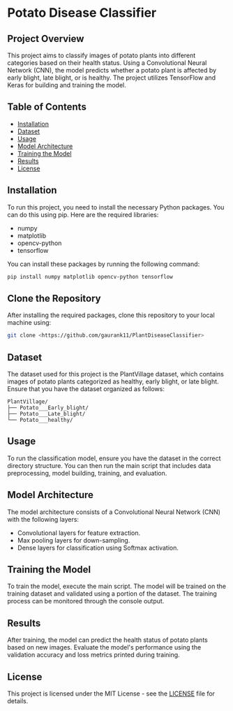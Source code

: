 
# Potato Disease Classifier

## Project Overview

This project aims to classify images of potato plants into different categories based on their health status. Using a Convolutional Neural Network (CNN), the model predicts whether a potato plant is affected by early blight, late blight, or is healthy. The project utilizes TensorFlow and Keras for building and training the model.

## Table of Contents

- [Installation](#installation)
- [Dataset](#dataset)
- [Usage](#usage)
- [Model Architecture](#model-architecture)
- [Training the Model](#training-the-model)
- [Results](#results)
- [License](#license)

## Installation

To run this project, you need to install the necessary Python packages. You can do this using pip. Here are the required libraries:

- numpy
- matplotlib
- opencv-python
- tensorflow

You can install these packages by running the following command:

```bash
pip install numpy matplotlib opencv-python tensorflow
```

## Clone the Repository

After installing the required packages, clone this repository to your local machine using:

```bash
git clone <https://github.com/gaurank11/PlantDiseaseClassifier>
```

## Dataset

The dataset used for this project is the PlantVillage dataset, which contains images of potato plants categorized as healthy, early blight, or late blight. Ensure that you have the dataset organized as follows:

```
PlantVillage/
├── Potato___Early_blight/
├── Potato___Late_blight/
└── Potato___healthy/
```

## Usage

To run the classification model, ensure you have the dataset in the correct directory structure. You can then run the main script that includes data preprocessing, model building, training, and evaluation.

## Model Architecture

The model architecture consists of a Convolutional Neural Network (CNN) with the following layers:

- Convolutional layers for feature extraction.
- Max pooling layers for down-sampling.
- Dense layers for classification using Softmax activation.

## Training the Model

To train the model, execute the main script. The model will be trained on the training dataset and validated using a portion of the dataset. The training process can be monitored through the console output.

## Results

After training, the model can predict the health status of potato plants based on new images. Evaluate the model's performance using the validation accuracy and loss metrics printed during training.

## License

This project is licensed under the MIT License - see the [LICENSE](LICENSE) file for details.
